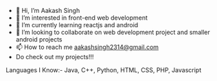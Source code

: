 - 👋 Hi, I’m Aakash Singh
- 👀 I’m interested in front-end web development
- 🌱 I’m currently learning reactjs and android
- 💞️ I’m looking to collaborate on  web development project and smaller android projects
- 📫 How to reach me aakashsingh2314@gmail.com
- Do check out my projects!!!

Languages I Know:-
Java, C++, Python, HTML, CSS, PHP, Javascript

<!---
singhAakash2314/singhAakash2314 is a ✨ special ✨ repository because its `README.md` (this file) appears on your GitHub profile.
You can click the Preview link to take a look at your changes.
--->
